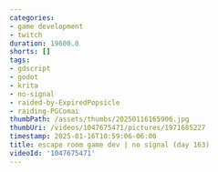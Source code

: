 ```yaml
---
categories:
- game development
- twitch
duration: 19600.0
shorts: []
tags:
- gdscript
- godot
- krita
- no-signal
- raided-by-ExpiredPopsicle
- raiding-PGComai
thumbPath: /assets/thumbs/20250116165906.jpg
thumbUri: /videos/1047675471/pictures/1971685227
timestamp: 2025-01-16T10:59:06-06:00
title: escape room game dev | no signal (day 163)
videoId: '1047675471'
---
```

